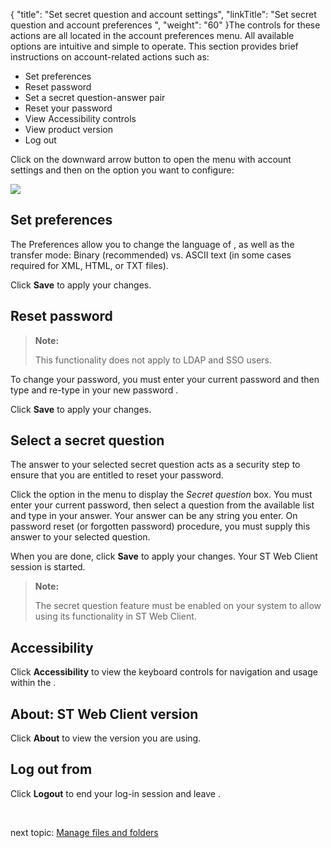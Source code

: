{
    "title": "Set secret question and account settings",
    "linkTitle": "Set secret question and account preferences ",
    "weight": "60"
}The controls for these actions are all located in the account preferences menu. All available options are intuitive and simple to operate. This section provides brief instructions on account-related actions such as:

-   Set preferences
-   Reset password
-   Set a secret question-answer pair
-   Reset your password
-   View Accessibility controls
-   View product version
-   Log out

Click on the downward arrow button to open the menu with account settings and then on the option you want to configure:

<img src="/Images/SecureTransport/WC_Account_settings.png" class="maxWidth" />

## Set preferences

The Preferences allow you to change the language of , as well as the transfer mode: Binary (recommended) vs. ASCII text (in some cases required for XML, HTML, or TXT files).

Click **Save** to apply your changes.

## Reset password

> **Note:**
>
> This functionality does not apply to LDAP and SSO users.

To change your password, you must enter your current password and then type and re-type in your new password .

Click **Save** to apply your changes.

## Select a secret question

The answer to your selected secret question acts as a security step to ensure that you are entitled to reset your password.

Click the option in the menu to display the *Secret question* box. You must enter your current password, then select a question from the available list and type in your answer. Your answer can be any string you enter. On password reset (or forgotten password) procedure, you must supply this answer to your selected question.

When you are done, click **Save** to apply your changes. Your ST Web Client session is started.

> **Note:**
>
> The secret question feature must be enabled on your system to allow using its functionality in ST Web Client.

## Accessibility

Click **Accessibility** to view the keyboard controls for navigation and usage within the .

## About: ST Web Client version

Click **About** to view the version you are using.

## Log out from

Click **Logout** to end your log-in session and leave .

 

next topic: [Manage files and folders](../../02-manage_files_and_folders)
